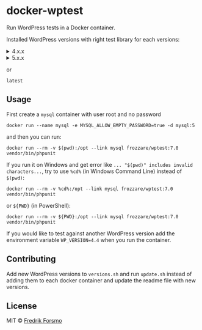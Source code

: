 # docker-wptest

Run WordPress tests in a Docker container.

Installed WordPress versions with right test library for each versions:

<details>
  <summary>4.x.x</summary>
  
  |4.4.x|4.5.x|4.6.x|4.7.x|4.8.x|4.9.x |
  |-----|-----|-----|-----|-----|------|
  |4.4  |4.5  |4.6  |4.7  |4.8  |4.9   |
  |4.4.1|4.5.1|4.6.1|4.7.1|4.8.1|4.9.1 |
  |4.4.2|4.5.2|     |4.7.2|4.8.2|4.9.2 |
  |4.4.3|4.5.3|     |4.7.3|4.8.3|4.9.3 |
  |4.4.4|4.5.4|     |     |     |4.9.4 |
  |4.4.5|     |     |     |     |4.9.5 |
  |     |     |     |     |     |4.9.6 |
  |     |     |     |     |     |4.9.7 |
  |     |     |     |     |     |4.9.8 |
  |     |     |     |     |     |4.9.9 |
  |     |     |     |     |     |4.9.10|
  |     |     |     |     |     |4.9.11|
  |     |     |     |     |     |4.9.12|
  |     |     |     |     |     |4.9.13|
  |     |     |     |     |     |4.9.14|
  |     |     |     |     |     |4.9.15|
  |     |     |     |     |     |4.9.16|

</details>

<details>
  <summary>5.x.x</summary>

  |5.0.x |5.1.x|5.2.x|5.3.x|5.4.x|5.5.x|5.6.x|5.7.x|
  |------|-----|-----|-----|-----|-----|-----|-----|
  |5.0   |5.1  |5.2  |5.3  |5.4  |5.5  |5.6  |5.7  |
  |5.0.1 |5.1.1|5.2.1|5.3.1|5.4.1|5.5.1|5.6.1|
  |5.0.2 |5.1.2|5.2.2|5.3.2|5.4.2|5.5.2|5.6.2|
  |5.0.3 |5.1.3|5.2.3|5.3.3|5.4.3|5.5.3|
  |5.0.4 |5.1.4|5.2.4|5.3.4|5.4.4|
  |5.0.5 |5.1.5|5.2.5|5.3.5|
  |5.0.6 |5.1.6|5.2.6|5.3.6|
  |5.0.7 |5.1.7|5.2.7|
  |5.0.8 |5.1.8|5.2.8|
  |5.0.9 |     |5.2.9|
  |5.0.10|
  |5.0.11|

</details>

or

```
latest
```

## Usage

First create a `mysql` container with user root and no password

```
docker run --name mysql -e MYSQL_ALLOW_EMPTY_PASSWORD=true -d mysql:5
```

and then you can run:

```
docker run --rm -v $(pwd):/opt --link mysql frozzare/wptest:7.0 vendor/bin/phpunit
```

If you run it on Windows and get error like `... "$(pwd)" includes invalid characters...`, try to use `%cd%` (in Windows Command Line) instead of `$(pwd)`:

```
docker run --rm -v %cd%:/opt --link mysql frozzare/wptest:7.0 vendor/bin/phpunit
```

or `${PWD}` (in PowerShell):

```
docker run --rm -v ${PWD}:/opt --link mysql frozzare/wptest:7.0 vendor/bin/phpunit
```

If you would like to test against another WordPress version add the environment variable `WP_VERSION=4.4` when you run the container.

## Contributing

Add new WordPress versions to `versions.sh` and run `update.sh` instead of adding them to each docker container and update the readme file with new versions.

## License

MIT © [Fredrik Forsmo](https://github.com/frozzare)
